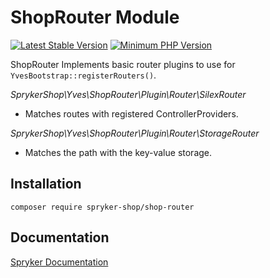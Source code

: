 # ShopRouter Module
[![Latest Stable Version](https://poser.pugx.org/spryker-shop/shop-router/v/stable.svg)](https://packagist.org/packages/spryker-shop/shop-router)
[![Minimum PHP Version](https://img.shields.io/badge/php-%3E%3D%208.0-8892BF.svg)](https://php.net/)

ShopRouter
Implements basic router plugins to use for `YvesBootstrap::registerRouters()`.

*SprykerShop\Yves\ShopRouter\Plugin\Router\SilexRouter*

- Matches routes with registered ControllerProviders.

*SprykerShop\Yves\ShopRouter\Plugin\Router\StorageRouter*

- Matches the path with the key-value storage.

## Installation

```
composer require spryker-shop/shop-router
```

## Documentation

[Spryker Documentation](https://docs.spryker.com)
